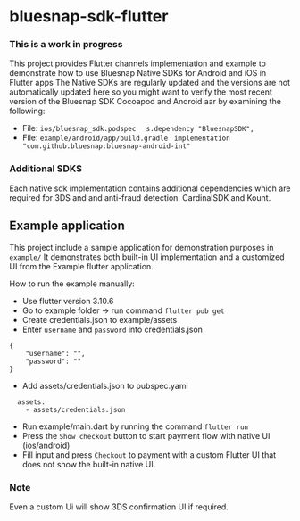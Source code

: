 # bluesnap-sdk-flutter

### This is a work in progress

This project provides Flutter channels implementation and example to demonstrate how to use Bluesnap Native SDKs for Android and iOS in Flutter apps
The Native SDKs are regularly updated and the versions are not automatically updated here so you might want to verify the most recent version of the Bluesnap SDK Cocoapod and Android aar by examining the following:


- File: `ios/bluesnap_sdk.podspec` `  s.dependency "BluesnapSDK",`
- File: `example/android/app/build.gradle ` `implementation "com.github.bluesnap:bluesnap-android-int"`

### Additional SDKS
Each native sdk implementation contains additional dependencies which are required for 3DS and and anti-fraud detection. CardinalSDK and Kount. 

## Example application

This project include a sample application for demonstration purposes in `example/`
It demonstrates both built-in UI implementation and a customized UI from the Example flutter application.


How to run the example manually:

- Use flutter version 3.10.6
- Go to example folder ->  run command `flutter pub get`
- Create credentials.json to example/assets
- Enter `username`  and `password` into credentials.json 
```
{
    "username": "",
    "password": ""
}
```
- Add assets/credentials.json to pubspec.yaml
```
  assets:
    - assets/credentials.json
```
- Run example/main.dart by running the command `flutter run`
- Press the `Show checkout` button to start payment flow with native UI (ios/android)
- Fill input and press `Checkout` to payment with a custom Flutter UI that does not show the built-in native UI.



### Note
Even a custom Ui will show 3DS confirmation UI if required.

